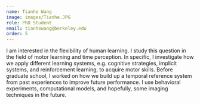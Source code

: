 ```yaml
---
name: Tianhe Wang
image: images/Tianhe.JPG
role: PhD Student
email: tianhewang@berkeley.edu
order: 5
---
```


I am interested in the flexibility of human learning. I study this question in the field of motor learning and time perception. In specific, I investigate how we apply different learning systems, e.g. cognitive strategies, implicit systems, and reinforcement learning, to acquire motor skills. Before graduate school, I worked on how we build up a temporal reference system from past experiences to improve future performance. I use behavioral experiments, computational models, and hopefully, some imaging techniques in the future. 